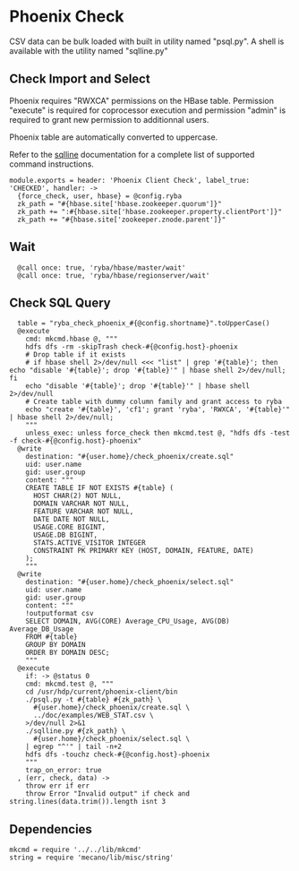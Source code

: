 
# Phoenix Check

CSV data can be bulk loaded with built in utility named "psql.py". A shell is
available with the utility named "sqlline.py"

## Check Import and Select

Phoenix requires "RWXCA" permissions on the HBase table. Permission "execute" is
required for coprocessor execution and permission "admin" is required to grant
new permission to additionnal users.

Phoenix table are automatically converted to uppercase.

Refer to the [sqlline] documentation for a complete list of supported command
instructions.

    module.exports = header: 'Phoenix Client Check', label_true: 'CHECKED', handler: ->
      {force_check, user, hbase} = @config.ryba
      zk_path = "#{hbase.site['hbase.zookeeper.quorum']}"
      zk_path += ":#{hbase.site['hbase.zookeeper.property.clientPort']}"
      zk_path += "#{hbase.site['zookeeper.znode.parent']}"

## Wait

      @call once: true, 'ryba/hbase/master/wait'
      @call once: true, 'ryba/hbase/regionserver/wait'

## Check SQL Query

      table = "ryba_check_phoenix_#{@config.shortname}".toUpperCase()
      @execute
        cmd: mkcmd.hbase @, """
        hdfs dfs -rm -skipTrash check-#{@config.host}-phoenix
        # Drop table if it exists
        # if hbase shell 2>/dev/null <<< "list" | grep '#{table}'; then echo "disable '#{table}'; drop '#{table}'" | hbase shell 2>/dev/null; fi
        echo "disable '#{table}'; drop '#{table}'" | hbase shell 2>/dev/null
        # Create table with dummy column family and grant access to ryba
        echo "create '#{table}', 'cf1'; grant 'ryba', 'RWXCA', '#{table}'" | hbase shell 2>/dev/null;
        """
        unless_exec: unless force_check then mkcmd.test @, "hdfs dfs -test -f check-#{@config.host}-phoenix"
      @write
        destination: "#{user.home}/check_phoenix/create.sql"
        uid: user.name
        gid: user.group
        content: """
        CREATE TABLE IF NOT EXISTS #{table} (
          HOST CHAR(2) NOT NULL,
          DOMAIN VARCHAR NOT NULL,
          FEATURE VARCHAR NOT NULL,
          DATE DATE NOT NULL,
          USAGE.CORE BIGINT,
          USAGE.DB BIGINT,
          STATS.ACTIVE_VISITOR INTEGER
          CONSTRAINT PK PRIMARY KEY (HOST, DOMAIN, FEATURE, DATE)
        );
        """
      @write
        destination: "#{user.home}/check_phoenix/select.sql"
        uid: user.name
        gid: user.group
        content: """
        !outputformat csv
        SELECT DOMAIN, AVG(CORE) Average_CPU_Usage, AVG(DB) Average_DB_Usage 
        FROM #{table} 
        GROUP BY DOMAIN 
        ORDER BY DOMAIN DESC;
        """
      @execute
        if: -> @status 0
        cmd: mkcmd.test @, """
        cd /usr/hdp/current/phoenix-client/bin
        ./psql.py -t #{table} #{zk_path} \
          #{user.home}/check_phoenix/create.sql \
          ../doc/examples/WEB_STAT.csv \
        >/dev/null 2>&1
        ./sqlline.py #{zk_path} \
          #{user.home}/check_phoenix/select.sql \
        | egrep "^'" | tail -n+2
        hdfs dfs -touchz check-#{@config.host}-phoenix
        """
        trap_on_error: true
      , (err, check, data) ->
        throw err if err
        throw Error "Invalid output" if check and string.lines(data.trim()).length isnt 3

## Dependencies

    mkcmd = require '../../lib/mkcmd'
    string = require 'mecano/lib/misc/string'

[sqlline]: http://sqlline.sourceforge.net/#commands
